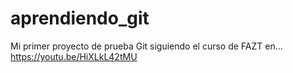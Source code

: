 # aprendiendo_git
Mi primer proyecto de prueba Git siguiendo el curso de FAZT en...
https://youtu.be/HiXLkL42tMU

